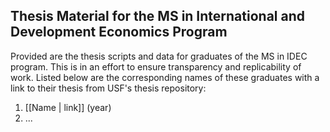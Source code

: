 ## Thesis Material for the MS in International and Development Economics Program

Provided are the thesis scripts and data for graduates of the MS in IDEC program. This is in an effort to ensure transparency and replicability of work. 
Listed below are the corresponding names of these graduates with a link to their thesis from USF's thesis repository:

1. [[Name | link]] (year)
2. ...

